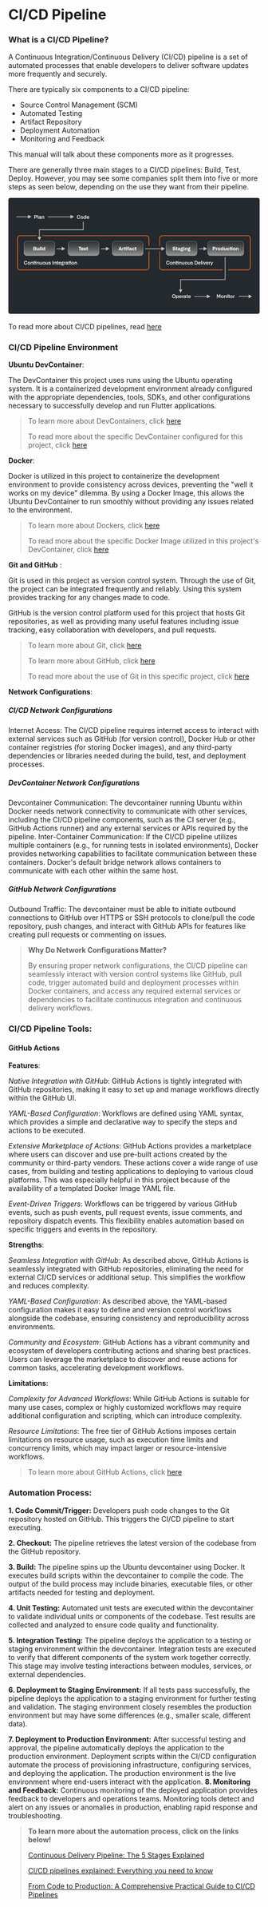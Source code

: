 # CI/CD Pipeline

### What is a CI/CD Pipeline?

A Continuous Integration/Continuous Delivery (CI/CD) pipeline is a set of automated processes that enable developers to deliver software updates more frequently and securely.

There are typically six components to a CI/CD pipeline:

* Source Control Management (SCM)
* Automated Testing
* Artifact Repository
* Deployment Automation
* Monitoring and Feedback

This manual will talk about these components more as it progresses.

There are generally three main stages to a CI/CD pipelines: Build, Test, Deploy. However, you may see some companies split them into five or more steps as seen below, depending on the use they want from their pipeline.

![alt text](image.png)

To read more about CI/CD pipelines, read [here](https://resources.github.com/ci-cd/)

### CI/CD Pipeline Environment

**Ubuntu DevContainer**:

The DevContainer this project uses runs using the Ubuntu operating system. It is a containerized development environment already configured with the appropriate dependencies, tools, SDKs, and other configurations necessary to successfully develop and run Flutter applications.

>To learn more about DevContainers, click [here](https://code.visualstudio.com/docs/devcontainers/create-dev-container)
>
>To read more about the specific DevContainer configured for this project, click [here](/documentation/DevContainer.md)

**Docker**:

Docker is utilized in this project to containerize the development environment to provide consistency across devices, preventing the "well it works on my device" dilemma. By using a Docker Image, this allows the Ubuntu DevContainer to run smoothly without providing any issues related to the environment. 

>To learn more about Dockers, click [here](https://www.docker.com/)
>
>To read more about the specific Docker Image utilized in this project's DevContainer, click [here](/documentation/DevContainer.md)

**Git and GitHub** :

Git is used in this project as version control system. Through the use of Git, the project can be integrated frequently and reliably. Using this system provides tracking for any changes made to code. 

GitHub is the version control platform used for this project that hosts Git repositories, as well as providing many useful features including issue tracking, easy collaboration with developers, and pull requests.

>To learn more about Git, click [here](https://git-scm.com/)
>
>To learn more about GitHub, click [here](https://github.com/github)
>
>To read more about the use of Git in this specific project, click [here](/documentation/VersionControl.md)

**Network Configurations**:

##### CI/CD Network Configurations

Internet Access: The CI/CD pipeline requires internet access to interact with external services such as GitHub (for version control), Docker Hub or other container registries (for storing Docker images), and any third-party dependencies or libraries needed during the build, test, and deployment processes.

##### DevContainer Network Configurations

Devcontainer Communication: The devcontainer running Ubuntu within Docker needs network connectivity to communicate with other services, including the CI/CD pipeline components, such as the CI server (e.g., GitHub Actions runner) and any external services or APIs required by the pipeline.
Inter-Container Communication: If the CI/CD pipeline utilizes multiple containers (e.g., for running tests in isolated environments), Docker provides networking capabilities to facilitate communication between these containers. Docker's default bridge network allows containers to communicate with each other within the same host.

##### GitHub Network Configurations

Outbound Traffic: The devcontainer must be able to initiate outbound connections to GitHub over HTTPS or SSH protocols to clone/pull the code repository, push changes, and interact with GitHub APIs for features like creating pull requests or commenting on issues.

>**Why Do Network Configurations Matter?**
>
>By ensuring proper network configurations, the CI/CD pipeline can seamlessly interact with version control systems like GitHub, pull code, trigger automated build and deployment processes within Docker containers, and access any required external services or dependencies to facilitate continuous integration and continuous delivery workflows.

### CI/CD Pipeline Tools:

#### GitHub Actions

**Features**:

*Native Integration with GitHub*: GitHub Actions is tightly integrated with GitHub repositories, making it easy to set up and manage workflows directly within the GitHub UI.

*YAML-Based Configuration*: Workflows are defined using YAML syntax, which provides a simple and declarative way to specify the steps and actions to be executed.

*Extensive Marketplace of Actions*: GitHub Actions provides a marketplace where users can discover and use pre-built actions created by the community or third-party vendors. These actions cover a wide range of use cases, from building and testing applications to deploying to various cloud platforms. This was especially helpful in this project because of the availability of a templated Docker Image YAML file.

*Event-Driven Triggers*: Workflows can be triggered by various GitHub events, such as push events, pull request events, issue comments, and repository dispatch events. This flexibility enables automation based on specific triggers and events in the repository.

**Strengths**:

*Seamless Integration with GitHub*: As described above, GitHub Actions is seamlessly integrated with GitHub repositories, eliminating the need for external CI/CD services or additional setup. This simplifies the workflow and reduces complexity.

*YAML-Based Configuration*: As described above, the YAML-based configuration makes it easy to define and version control workflows alongside the codebase, ensuring consistency and reproducibility across environments.

*Community and Ecosystem*: GitHub Actions has a vibrant community and ecosystem of developers contributing actions and sharing best practices. Users can leverage the marketplace to discover and reuse actions for common tasks, accelerating development workflows.

**Limitations**:

*Complexity for Advanced Workflows*: While GitHub Actions is suitable for many use cases, complex or highly customized workflows may require additional configuration and scripting, which can introduce complexity.

*Resource Limitations*: The free tier of GitHub Actions imposes certain limitations on resource usage, such as execution time limits and concurrency limits, which may impact larger or resource-intensive workflows.

> To learn more about GitHub Actions, click [here](https://docs.github.com/en/actions)

### Automation Process:

**1. Code Commit/Trigger:**
Developers push code changes to the Git repository hosted on GitHub.
This triggers the CI/CD pipeline to start executing.

**2. Checkout:**
The pipeline retrieves the latest version of the codebase from the GitHub repository.

**3. Build:**
The pipeline spins up the Ubuntu devcontainer using Docker.
It executes build scripts within the devcontainer to compile the code.
The output of the build process may include binaries, executable files, or other artifacts needed for testing and deployment.

**4. Unit Testing:**
Automated unit tests are executed within the devcontainer to validate individual units or components of the codebase.
Test results are collected and analyzed to ensure code quality and functionality.

**5. Integration Testing:**
The pipeline deploys the application to a testing or staging environment within the devcontainer.
Integration tests are executed to verify that different components of the system work together correctly.
This stage may involve testing interactions between modules, services, or external dependencies.

**6. Deployment to Staging Environment:**
If all tests pass successfully, the pipeline deploys the application to a staging environment for further testing and validation.
The staging environment closely resembles the production environment but may have some differences (e.g., smaller scale, different data).

**7. Deployment to Production Environment:**
After successful testing and approval, the pipeline automatically deploys the application to the production environment.
Deployment scripts within the CI/CD configuration automate the process of provisioning infrastructure, configuring services, and deploying the application.
The production environment is the live environment where end-users interact with the application.
**8. Monitoring and Feedback:**
Continuous monitoring of the deployed application provides feedback to developers and operations teams.
Monitoring tools detect and alert on any issues or anomalies in production, enabling rapid response and troubleshooting.

> **To learn more about the automation process, click on the links below!**
>
> [Continuous Delivery Pipeline: The 5 Stages Explained](https://codefresh.io/learn/continuous-delivery/continuous-delivery-pipeline-the-5-stages-explained/#:~:text=A%20continuous%20deployment%20pipeline%20deploys%20the%20build%20automatically,requires%20connecting%20to%20error%20reporting%20and%20ticketing%20tools.)
>
> [CI/CD pipelines explained: Everything you need to know](https://www.techtarget.com/searchsoftwarequality/CI-CD-pipelines-explained-Everything-you-need-to-know)
>
> [From Code to Production: A Comprehensive Practical Guide to CI/CD Pipelines](https://romanglushach.medium.com/from-code-to-production-a-comprehensive-practical-guide-to-ci-cd-pipelines-ad3669f40ce0)
>
